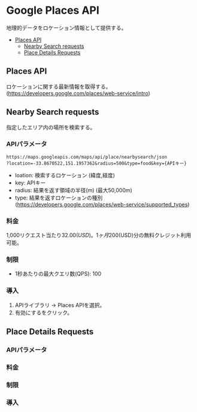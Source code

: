 # Google Places API

地理的データをロケーション情報として提供する。

* [Places API](#places-api)
  * [Nearby Search requests](#nearby-search-requests)
  * [Place Details Requests](#place-details-requests)

## Places API

ロケーションに関する最新情報を取得する。(https://developers.google.com/places/web-service/intro)

## Nearby Search requests

指定したエリア内の場所を検索する。

### APIパラメータ

```
https://maps.googleapis.com/maps/api/place/nearbysearch/json
?location=-33.8670522,151.1957362&radius=500&type=food&key={APIキー}
```

* loation: 検索するロケーション (緯度,経度)
* key: APIキー
* radius: 結果を返す領域の半径(m) (最大50,000m)
* type: 結果を返すロケーションの種別 (https://developers.google.com/places/web-service/supported_types)

### 料金

1,000リクエスト当たり$32.00(USD)。1ヶ月$200(USD)分の無料クレジット利用可能。

### 制限

* 1秒あたりの最大クエリ数(QPS): 100

### 導入

1. APIライブラリ -> Places APIを選択。
2. 有効にするをクリック。

## Place Details Requests

### APIパラメータ

### 料金

### 制限

### 導入
